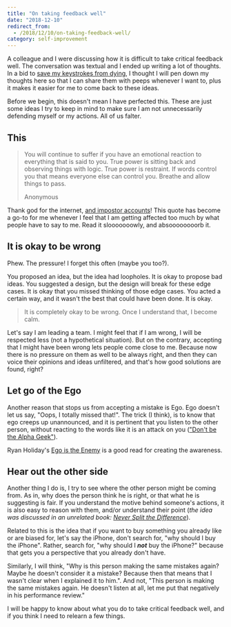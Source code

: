 ```yaml
---
title: "On taking feedback well"
date: "2018-12-10"
redirect_from:
  - /2018/12/10/on-taking-feedback-well/
category: self-improvement
---
```


A colleague and I were discussing how it is difficult to take critical feedback well. The conversation was textual and I ended up writing a lot of thoughts. In a bid to [save my keystrokes from dying](https://jamesclear.com/keystrokes), I thought I will pen down my thoughts here so that I can share them with peeps whenever I want to, plus it makes it easier for me to come back to these ideas.

Before we begin, this doesn't mean I have perfected this. These are just some ideas I try to keep in mind to make sure I am not unnecessarily defending myself or my actions. All of us falter.

## This

> You will continue to suffer if you have an emotional reaction to everything that is said to you. True power is sitting back and observing things with logic. True power is restraint. If words control you that means everyone else can control you. Breathe and allow things to pass.
>
> Anonymous

Thank god for the internet, [and impostor accounts](https://www.inc.com/justin-bariso/fake-warren-buffetts-twitter-feed-is-suddenly-sharing-secrets-to-a-fulfilling-life.html)! This quote has become a go-to for me whenever I feel that I am getting affected too much by what people have to say to me. Read it slooooooowly, and absoooooooorb it.

## It is okay to be wrong

Phew. The pressure! I forget this often (maybe you too?). 

You proposed an idea, but the idea had loopholes. It is okay to propose bad ideas.
You suggested a design, but the design will break for these edge cases. It is okay that you missed thinking of those edge cases.
You acted a certain way, and it wasn't the best that could have been done. It is okay.

> It is completely okay to be wrong. Once I understand that, I become calm.

Let's say I am leading a team. I might feel that if I am wrong, I will be respected less (not a hypothetical situation). But on the contrary, accepting that I might have been wrong lets people come close to me. Because now there is no pressure on them as well to be always right, and then they can voice their opinions and ideas unfiltered, and that's how good solutions are found, right?

## Let go of the Ego

Another reason that stops us from accepting a mistake is Ego. Ego doesn't let us say, "Oops, I totally missed that!". The trick (I think), is to know that ego creeps up unannounced, and it is pertinent that you listen to the other person, without reacting to the words like it is an attack on you (["Don't be the Alpha Geek"](https://ketanbhatt.com/2018/08/12/dont-be-the-alpha-geek-your-team-deserves-better/)).

Ryan Holiday's [Ego is the Enemy](https://www.goodreads.com/book/show/27036528-ego-is-the-enemy) is a good read for creating the awareness.

## Hear out the other side

Another thing I do is, I try to see where the other person might be coming from. As in, why does the person think he is right, or that what he is suggesting is fair. If you understand the motive behind someone's actions, it is also easy to reason with them, and/or understand their point (_the idea was discussed in an unrelated book:_ [_Never Split the Difference_](https://www.goodreads.com/book/show/26156469-never-split-the-difference)). 

Related to this is the idea that if you want to buy something you already like or are biased for, let's say the iPhone, don't search for, "why should I buy the iPhone". Rather, search for, "why should I **_not_** buy the iPhone?" because that gets you a perspective that you already don't have. 

Similarly, I will think, "Why is this person making the same mistakes again? Maybe he doesn't consider it a mistake? Because then that means that I wasn't clear when I explained it to him.". And not, "This person is making the same mistakes again. He doesn't listen at all, let me put that negatively in his performance review."


I will be happy to know about what you do to take critical feedback well, and if you think I need to relearn a few things.
